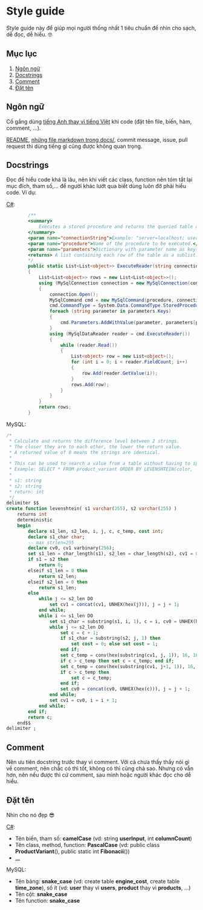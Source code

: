 # Style guide

Style guide này để giúp mọi người thống nhất 1 tiêu chuẩn để nhìn cho sạch, dễ đọc, dễ hiểu. 🤓

## Mục lục

1. [Ngôn ngữ](#ngôn-ngữ)
2. [Docstrings](#docstrings)
3. [Comment](#comment)
4. [Đặt tên](#đặt-tên)

## Ngôn ngữ

Cố gắng dùng [tiếng Anh thay vì tiếng Việt](https://classroom.google.com/c/Njg0NTY0NDgzMDYy/p/Njk0MDMwMzY1ODE2/details/) khi code (đặt tên file, biến, hàm, comment, ...).

[README](../README.md), [những file markdown trong docs/](../docs), commit message, issue, pull request thì dùng tiếng gì cũng được không quan trọng.

## Docstrings

Đọc để hiểu code khá là lâu, nên khi viết các class, function nên tóm tắt lại mục đích, tham số,... để người khác lướt qua biết dùng luôn đỡ phải hiểu code.
Ví dụ:

[C#](https://learn.microsoft.com/en-us/dotnet/csharp/language-reference/language-specification/documentation-comments/):
```c#
        /**
        <summary>
            Executes a stored procedure and returns the queried table as a list of lists of objects.
        </summary>
        <param name="connectionString">Example: "server=localhost; user=root; password=1234; database=DatabaseName"</param>
        <param name="procedure">Name of the procedure to be executed.</param>
        <param name="parameters">Dictionary with parameter name as keys and their respective arguments as values.</param>
        <returns> A list containing each row of the table as a sublist.</returns>
        */
        public static List<List<object>> ExecuteReader(string connectionString, string procedure, Dictionary<string, object> parameters)
        {
            List<List<object>> rows = new List<List<object>>();
            using (MySqlConnection connection = new MySqlConnection(connectionString))
            {
                connection.Open();
                MySqlCommand cmd = new MySqlCommand(procedure, connection);
                cmd.CommandType = System.Data.CommandType.StoredProcedure;
                foreach (string parameter in parameters.Keys)
                {
                    cmd.Parameters.AddWithValue(parameter, parameters[parameter]);
                }
                using (MySqlDataReader reader = cmd.ExecuteReader())
                {
                    while (reader.Read())
                    {
                        List<object> row = new List<object>();
                        for (int i = 0; i < reader.FieldCount; i++)
                        {
                            row.Add(reader.GetValue(i));
                        }
                        rows.Add(row);
                    }
                }
            }
            return rows;
        }
```

MySQL:
```SQL
/*
 * Calculate and returns the difference level between 2 strings. 
 * The closer they are to each other, the lower the return value.
 * A returned value of 0 means the strings are identical.
 * 
 * This can be used to search a value from a table without having to specify the exact value
 * Example: SELECT * FROM product_variant ORDER BY LEVENSHTEIN(color, 'orang') asc;
 * 
 * s1: string
 * s2: string
 * return: int
 */
delimiter $$
create function levenshtein( s1 varchar(255), s2 varchar(255) )
    returns int
    deterministic
    begin
        declare s1_len, s2_len, i, j, c, c_temp, cost int;
        declare s1_char char;
        -- max strlen=255
        declare cv0, cv1 varbinary(256);
        set s1_len = char_length(s1), s2_len = char_length(s2), cv1 = 0x00, j = 1, i = 1, c = 0;
        if s1 = s2 then
            return 0;
        elseif s1_len = 0 then
            return s2_len;
        elseif s2_len = 0 then
            return s1_len;
        else
            while j <= s2_len DO
                set cv1 = concat(cv1, UNHEX(hex(j))), j = j + 1;
            end while;
            while i <= s1_len DO
                set s1_char = substring(s1, i, 1), c = i, cv0 = UNHEX(hex(i)), j = 1;
                while j <= s2_len DO
                    set c = c + 1;
                    if s1_char = substring(s2, j, 1) then
                        set cost = 0; else set cost = 1;
                    end if;
                    set c_temp = conv(hex(substring(cv1, j, 1)), 16, 10) + cost;
                    if c > c_temp then set c = c_temp; end if;
                    set c_temp = conv(hex(substring(cv1, j+1, 1)), 16, 10) + 1;
                    if c > c_temp then
                        set c = c_temp;
                    end if;
                    set cv0 = concat(cv0, UNHEX(hex(c))), j = j + 1;
                end while;
                set cv1 = cv0, i = i + 1;
            end while;
        end if;
        return c;
    end$$
delimiter ;
```

## Comment

Nên ưu tiên docstring trước thay vì comment.
Với cả chưa thấy thầy nói gì về comment, nên chắc có thì tốt, không có thì cũng chả sao.
Nhưng có vẫn hơn, nên nếu được thì cứ comment, sau mình hoặc người khác đọc cho dễ hiểu.

## Đặt tên

Nhìn cho nó đẹp 😎

[C#](https://learn.microsoft.com/en-us/dotnet/csharp/fundamentals/coding-style/identifier-names/):
* Tên biến, tham số: **camelCase** (vd: string **userInput**, int **columnCount**)
* Tên class, method, function: **PascalCase** (vd: public class **ProductVariant**(), public static int **Fibonacii**())
* [...](https://learn.microsoft.com/en-us/dotnet/csharp/fundamentals/coding-style/identifier-names/)

MySQL:
* Tên bảng: **snake_case** (vd: create table **engine_cost**, create table **time_zone**), số ít (vd: **user** thay vì **users**, **product** thay vì **products**, ...)
* Tên cột: **snake_case**
* Tên function: **snake_case**
